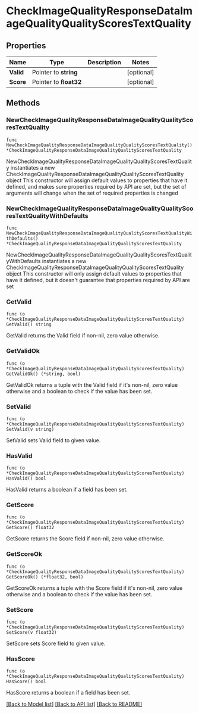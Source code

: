 # CheckImageQualityResponseDataImageQualityQualityScoresTextQuality

## Properties

Name | Type | Description | Notes
------------ | ------------- | ------------- | -------------
**Valid** | Pointer to **string** |  | [optional] 
**Score** | Pointer to **float32** |  | [optional] 

## Methods

### NewCheckImageQualityResponseDataImageQualityQualityScoresTextQuality

`func NewCheckImageQualityResponseDataImageQualityQualityScoresTextQuality() *CheckImageQualityResponseDataImageQualityQualityScoresTextQuality`

NewCheckImageQualityResponseDataImageQualityQualityScoresTextQuality instantiates a new CheckImageQualityResponseDataImageQualityQualityScoresTextQuality object
This constructor will assign default values to properties that have it defined,
and makes sure properties required by API are set, but the set of arguments
will change when the set of required properties is changed

### NewCheckImageQualityResponseDataImageQualityQualityScoresTextQualityWithDefaults

`func NewCheckImageQualityResponseDataImageQualityQualityScoresTextQualityWithDefaults() *CheckImageQualityResponseDataImageQualityQualityScoresTextQuality`

NewCheckImageQualityResponseDataImageQualityQualityScoresTextQualityWithDefaults instantiates a new CheckImageQualityResponseDataImageQualityQualityScoresTextQuality object
This constructor will only assign default values to properties that have it defined,
but it doesn't guarantee that properties required by API are set

### GetValid

`func (o *CheckImageQualityResponseDataImageQualityQualityScoresTextQuality) GetValid() string`

GetValid returns the Valid field if non-nil, zero value otherwise.

### GetValidOk

`func (o *CheckImageQualityResponseDataImageQualityQualityScoresTextQuality) GetValidOk() (*string, bool)`

GetValidOk returns a tuple with the Valid field if it's non-nil, zero value otherwise
and a boolean to check if the value has been set.

### SetValid

`func (o *CheckImageQualityResponseDataImageQualityQualityScoresTextQuality) SetValid(v string)`

SetValid sets Valid field to given value.

### HasValid

`func (o *CheckImageQualityResponseDataImageQualityQualityScoresTextQuality) HasValid() bool`

HasValid returns a boolean if a field has been set.

### GetScore

`func (o *CheckImageQualityResponseDataImageQualityQualityScoresTextQuality) GetScore() float32`

GetScore returns the Score field if non-nil, zero value otherwise.

### GetScoreOk

`func (o *CheckImageQualityResponseDataImageQualityQualityScoresTextQuality) GetScoreOk() (*float32, bool)`

GetScoreOk returns a tuple with the Score field if it's non-nil, zero value otherwise
and a boolean to check if the value has been set.

### SetScore

`func (o *CheckImageQualityResponseDataImageQualityQualityScoresTextQuality) SetScore(v float32)`

SetScore sets Score field to given value.

### HasScore

`func (o *CheckImageQualityResponseDataImageQualityQualityScoresTextQuality) HasScore() bool`

HasScore returns a boolean if a field has been set.


[[Back to Model list]](../README.md#documentation-for-models) [[Back to API list]](../README.md#documentation-for-api-endpoints) [[Back to README]](../README.md)


